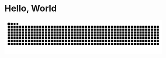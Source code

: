 <script type="text/javascript" src="hellos.js" defer></script>

<h1 id="hellos"></h1>

# Hello, World

<p align=center><img align="center" src="https://raw.githubusercontent.com/RIMOPA/RIMOPA/output/github-contribution-grid-snake-dark.svg?palette=github-dark" /></p>
